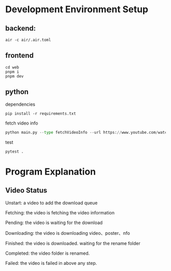 # Development Environment Setup
## backend:
```
air -c air/.air.toml
```

## frontend
```
cd web
pnpm i
pnpm dev
```

## python
dependencies
```shell
pip install -r requirements.txt
```

fetch video info
```python
python main.py --type fetchVideoInfo --url https://www.youtube.com/watch?v=lyNVPxHiVyE --storage ./video --website youtube
```

test 
```shell
pytest .
```

# Program Explanation
## Video Status
Unstart: a video to add the download queue

Fetching: the video is fetching the video information

Pending: the video is waiting for the download

Downloading: the video is downloading video、poster、nfo

Finished: the video is downloaded. waiting for the rename folder

Completed: the video folder is renamed.

Failed: the video is failed in above any step.